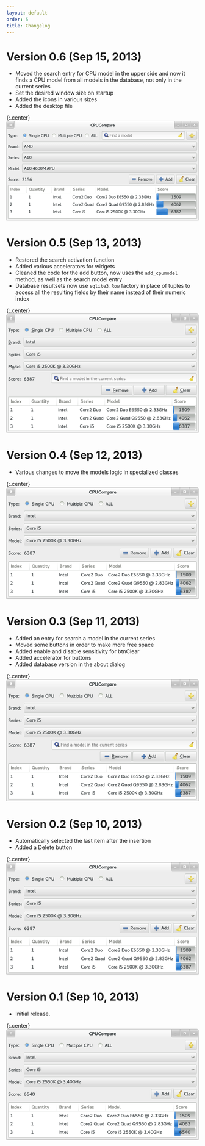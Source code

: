 ```yaml
---
layout: default
order: 5
title: Changelog
---
```

# Version 0.6 (Sep 15, 2013)

* Moved the search entry for CPU model in the upper side and now it finds a CPU
  model from all models in the database, not only in the current series
* Set the desired window size on startup
* Added the icons in various sizes
* Added the desktop file

{:.center}
![Main window for CPUCompare 0.6](/resources/cpucompare/archive/v0.6/english/main.png)

# Version 0.5 (Sep 13, 2013)

* Restored the search activation function
* Added various accelerators for widgets
* Cleaned the code for the add button, now uses the ```add_cpumodel``` method,
  as well as the search model entry
* Database resultsets now use ```sqlite3.Row``` factory in place of tuples to
  access all the resulting fields by their name instead of their numeric index

{:.center}
![Main window for CPUCompare 0.5](/resources/cpucompare/archive/v0.5/english/main.png)

# Version 0.4 (Sep 12, 2013)

* Various changes to move the models logic in specialized classes

{:.center}
![Main window for CPUCompare 0.4](/resources/cpucompare/archive/v0.2/english/main.png)

# Version 0.3 (Sep 11, 2013)

* Added an entry for search a model in the current series
* Moved some buttons in order to make more free space
* Added enable and disable sensitivity for btnClear
* Added accelerator for buttons
* Added database version in the about dialog

{:.center}
![Main window for CPUCompare 0.3](/resources/cpucompare/archive/v0.3/english/main.png)

# Version 0.2 (Sep 10, 2013)

* Automatically selected the last item after the insertion
* Added a Delete button

{:.center}
![Main window for CPUCompare 0.2](/resources/cpucompare/archive/v0.2/english/main.png)

# Version 0.1 (Sep 10, 2013)

* Initial release.

{:.center}
![Main window for CPUCompare 0.1](/resources/cpucompare/archive/v0.1/english/main.png)